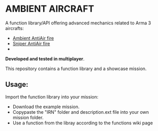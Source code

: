 # AMBIENT AIRCRAFT
A function library/API offering advanced mechanics related to Arma 3 aircrafts: <br>
- [Ambient AntiAir fire](https://github.com/IR0NSIGHT/AmbientAircraft/wiki/Ambient-AntiAir-Fire)
- [Sniper AntiAir fire](https://github.com/IR0NSIGHT/AmbientAircraft/wiki/Sniper-AntiAir)
- <br>
__Developed and tested in multiplayer__.

This repository contains a function library and a showcase mission.

## Usage:
Import the function library into your mission:
- Download the example mission.
- Copypaste the "IRN" folder and description.ext file into your own mission folder.
- Use a function from the libray according to the functions wiki page 

